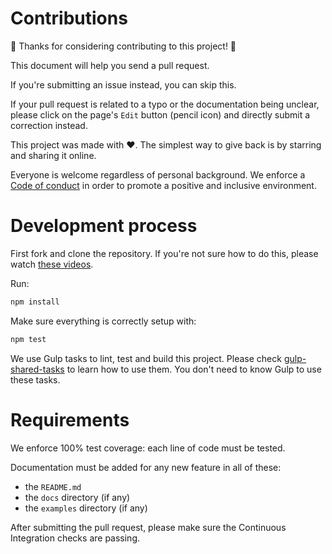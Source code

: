 # Contributions

🎉 Thanks for considering contributing to this project! 🎉

This document will help you send a pull request.

If you're submitting an issue instead, you can skip this.

If your pull request is related to a typo or the documentation being unclear,
please click on the page's `Edit` button (pencil icon) and directly submit a
correction instead.

This project was made with ❤️. The simplest way to give back is by starring and
sharing it online.

Everyone is welcome regardless of personal background. We enforce a
[Code of conduct](CODE_OF_CONDUCT.md) in order to promote a positive and
inclusive environment.

# Development process

First fork and clone the repository. If you're not sure how to do this, please
watch
[these videos](https://egghead.io/courses/how-to-contribute-to-an-open-source-project-on-github).

Run:

```bash
npm install
```

Make sure everything is correctly setup with:

```bash
npm test
```

We use Gulp tasks to lint, test and build this project. Please check
[gulp-shared-tasks](https://github.com/ehmicky/gulp-shared-tasks/blob/master/README.md)
to learn how to use them. You don't need to know Gulp to use these tasks.

# Requirements

We enforce 100% test coverage: each line of code must be tested.

Documentation must be added for any new feature in all of these:

- the `README.md`
- the `docs` directory (if any)
- the `examples` directory (if any)

After submitting the pull request, please make sure the Continuous Integration
checks are passing.
